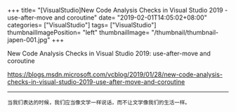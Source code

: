 +++
title= "[VisualStudio]New Code Analysis Checks in Visual Studio 2019 - use-after-move and coroutine"
date= "2019-02-01T14:05:02+08:00"
categories= ["VisualStudio"]
tags= ["VisualStudio"]
thumbnailImagePosition= "left"
thumbnailImage= "/thumbnail/thumbnail-japen-001.jpg"
+++

New Code Analysis Checks in Visual Studio 2019: use-after-move and coroutine  
<!--more-->
https://blogs.msdn.microsoft.com/vcblog/2019/01/28/new-code-analysis-checks-in-visual-studio-2019-use-after-move-and-coroutine
***
`当我们表达的时候，我们应当像文学一样说话，而不让文学像我们的生活一样。`